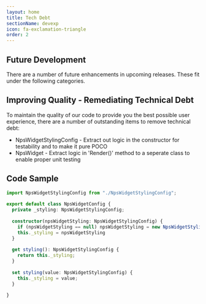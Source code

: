 ```yaml
---
layout: home
title: Tech Debt
sectionName: devexp
icon: fa-exclamation-triangle
order: 2
---
```


## Future Development

There are a number of future enhancements in upcoming releases. These fit under the following categories.

## Improving Quality - Remediating Technical Debt

To maintain the quality of our code to provide you the best possible user experience, there are a number of outstanding items to remove technical debt:

- NpsWidgetStylingConfig - Extract out logic in the constructor for testability and to make it pure POCO
- NpsWidget - Extract logic in 'Render()' method to a seperate class to enable proper unit testing

## Code Sample

```typescript 
import NpsWidgetStylingConfig from "./NpsWidgetStylingConfig"; 
 
export default class NpsWidgetConfig { 
  private _styling: NpsWidgetStylingConfig; 
 
  constructor(npsWidgetStyling: NpsWidgetStylingConfig) { 
    if (npsWidgetStyling == null) npsWidgetStyling = new NpsWidgetStylingConfig(); 
    this._styling = npsWidgetStyling 
  } 
 
  get styling(): NpsWidgetStylingConfig { 
    return this._styling; 
  } 
 
  set styling(value: NpsWidgetStylingConfig) { 
    this._styling = value; 
  } 
 
} 
``` 